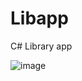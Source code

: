 # Libapp
C# Library app

![image](https://user-images.githubusercontent.com/42616536/190440596-ee1bdeb2-e467-4929-ae5e-fb3f057a1fbe.png)
